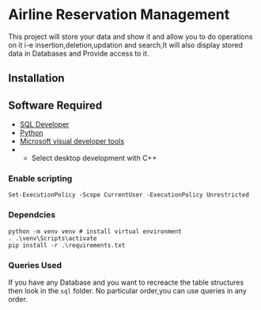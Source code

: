 # Airline Reservation Management
This project will store your data and show it and allow you to do operations on it i-e insertion,deletion,updation and search,It will also display stored data in Databases and Provide access to it.

## Installation
## Software Required
- [SQL Developer](https://www.oracle.com/database/sqldeveloper/technologies/download/)
- [Python](https://www.python.org/)
- [Microsoft visual developer tools](https://visualstudio.microsoft.com/visual-cpp-build-tools/)
- - Select desktop development with C++
  


### Enable scripting
```
Set-ExecutionPolicy -Scope CurrentUser -ExecutionPolicy Unrestricted 
```

### Dependcies

``` 
python -m venv venv # install virtual environment 
. .\venv\Scripts\activate
pip install -r .\requirements.txt
```
### Queries Used
If you have any Database and you want to recreacte the table structures then look in the `sql` folder.
No particular order,you can use queries in any order.